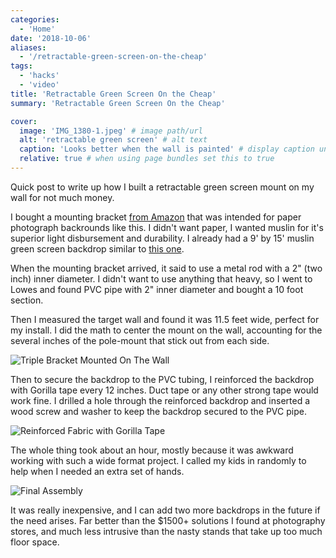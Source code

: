 ```yaml
---
categories:
  - 'Home'
date: '2018-10-06'
aliases:
  - '/retractable-green-screen-on-the-cheap'
tags:
  - 'hacks'
  - 'video'
title: 'Retractable Green Screen On the Cheap'
summary: 'Retractable Green Screen On the Cheap'

cover:
  image: 'IMG_1380-1.jpeg' # image path/url
  alt: 'retractable green screen' # alt text
  caption: 'Looks better when the wall is painted' # display caption under cover
  relative: true # when using page bundles set this to true
---
```


Quick post to write up how I built a retractable green screen mount on my wall for not much money.

<!--more-->

I bought a mounting bracket [from Amazon](https://www.amazon.com/gp/product/B002P32990/ref=oh_aui_detailpage_o02_s01?ie=UTF8&psc=1) that was intended for paper photograph backrounds like this. I didn't want paper, I wanted muslin for it's superior light disbursement and durability. I already had a 9' by 15' muslin green screen backdrop similar to [this one](https://www.amazon.com/gp/product/B017WNJS3M/ref=oh_aui_detailpage_o02_s00?ie=UTF8&psc=1).

When the mounting bracket arrived, it said to use a metal rod with a 2" (two inch) inner diameter. I didn't want to use anything that heavy, so I went to Lowes and found PVC pipe with 2" inner diameter and bought a 10 foot section.

Then I measured the target wall and found it was 11.5 feet wide, perfect for my install. I did the math to center the mount on the wall, accounting for the several inches of the pole-mount that stick out from each side.

![Triple Bracket Mounted On The Wall](IMG_1378.jpeg)

Then to secure the backdrop to the PVC tubing, I reinforced the backdrop with Gorilla tape every 12 inches. Duct tape or any other strong tape would work fine. I drilled a hole through the reinforced backdrop and inserted a wood screw and washer to keep the backdrop secured to the PVC pipe.

![Reinforced Fabric with Gorilla Tape](IMG_1381.jpg)

The whole thing took about an hour, mostly because it was awkward working with such a wide format project. I called my kids in randomly to help when I needed an extra set of hands.

![Final Assembly](IMG_1380.jpeg)

It was really inexpensive, and I can add two more backdrops in the future if the need arises. Far better than the $1500+ solutions I found at photography stores, and much less intrusive than the nasty stands that take up too much floor space.
